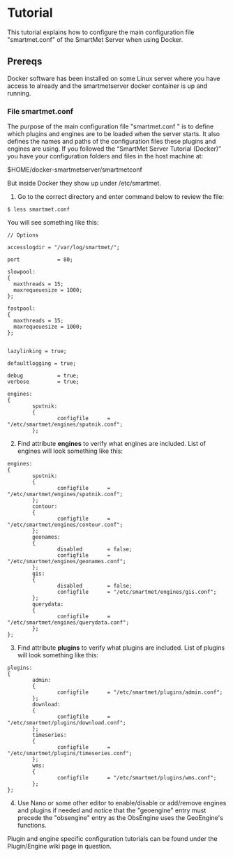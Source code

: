 # Tutorial

This tutorial explains how to configure the main configuration file "smartmet.conf" of the SmartMet Server when using Docker.

## Prereqs

Docker software has been installed on some Linux server where you have access to already and the smartmetserver docker container is up and running.

### File smartmet.conf

The purpose of the main configuration file "smartmet.conf " is to define which plugins and engines are to be loaded when the server starts. It also defines the names and paths of the configuration files these plugins and engines are using. If you followed the “SmartMet Server Tutorial (Docker)” you have your configuration folders and files in the host machine at:

$HOME/docker-smartmetserver/smartmetconf

But inside Docker they show up under /etc/smartmet.

1.	Go to the correct directory and enter command below to review the file:
```
$ less smartmet.conf
```
You will see something like this:
```
// Options

accesslogdir = "/var/log/smartmet/";

port            = 80;

slowpool:
{
  maxthreads = 15;
  maxrequeuesize = 1000;
};

fastpool:
{
  maxthreads = 15;
  maxrequeuesize = 1000;
};


lazylinking = true;

defaultlogging = true;

debug           = true;
verbose         = true;

engines:
{
        sputnik:
        {
                configfile      = "/etc/smartmet/engines/sputnik.conf";
        };
```
2.	Find attribute **engines** to verify what engines are included. List of engines will look something like this:

```
engines:
{
        sputnik:
        {
                configfile      = "/etc/smartmet/engines/sputnik.conf";
        };
        contour:
        {
                configfile      = "/etc/smartmet/engines/contour.conf";
        };
        geonames:
        {
                disabled        = false;
                configfile      = "/etc/smartmet/engines/geonames.conf";
        };
        gis:
        {
                disabled        = false;
                configfile      = "/etc/smartmet/engines/gis.conf";
        };
        querydata:
        {
                configfile      = "/etc/smartmet/engines/querydata.conf";
        };
};
```
3.	Find attribute **plugins** to verify what plugins are included. List of plugins will look something like this:

```
plugins:
{
        admin:
        {
                configfile      = "/etc/smartmet/plugins/admin.conf";
        };
        download:
        {
                configfile      = "/etc/smartmet/plugins/download.conf";
        };
        timeseries:
        {
                configfile      = "/etc/smartmet/plugins/timeseries.conf";
        };
        wms:
        {
                configfile      = "/etc/smartmet/plugins/wms.conf";
        };
};
```

4. Use Nano or some other editor to enable/disable or add/remove engines and plugins if needed and notice that the "geoengine" entry must precede the "obsengine" entry as the ObsEngine uses the GeoEngine's functions.

Plugin and engine specific configuration tutorials can be found under the Plugin/Engine wiki page in question.